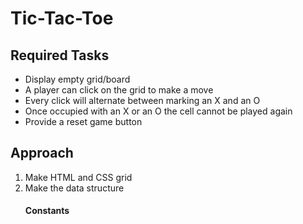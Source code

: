 # Tic-Tac-Toe

## Required Tasks
+ Display empty grid/board
+ A player can click on the grid to make a move
+ Every click will alternate between marking an X and an O
+ Once occupied with an X or an O the cell cannot be played again
+ Provide a reset game button

## Approach

1. Make HTML and CSS grid
2. Make the data structure
    #### Constants
    